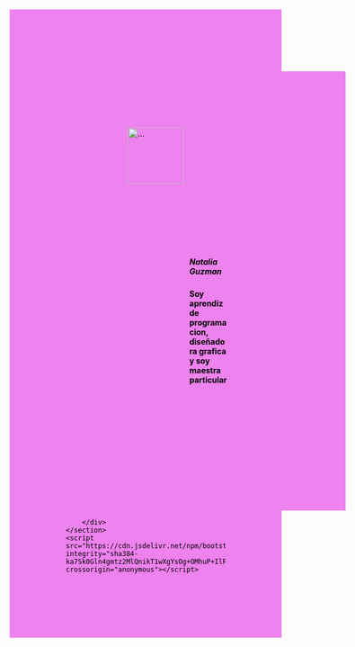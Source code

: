 <!DOCTYPE html>
<html lang="en">
<head>
    <meta charset="UTF-8">
    <meta http-equiv="X-UA-Compatible" content="IE=edge">
    <meta name="viewport" content="width=device-width, initial-scale=1.0">
    <title>Document</title>
    <link href="https://cdn.jsdelivr.net/npm/bootstrap@5.1.3/dist/css/bootstrap.min.css" rel="stylesheet" integrity="sha384-1BmE4kWBq78iYhFldvKuhfTAU6auU8tT94WrHftjDbrCEXSU1oBoqyl2QvZ6jIW3" crossorigin="anonymous">
    <style>
        body div {
            background-color: violet;
            color: black;
            margin: 10px;
            padding: 100px;
        }
    </style>
</head>
<body>
    <section class="container-fluid mt-5">
        <div class="row">
            <div class="card" style="width: 18rem;">
                <img src="C:\Users\Natalia\Desktop\Natalia Guzman\Programacion\Diseño_Grafico\Natalia.PNG" width="100px" class="card-img-top" alt="...">
                <div class="card-body">
                  <h5 class="card-title"><I><b>Natalia Guzman</b></I></h5>
                  <p class="card-text"><b>Soy aprendiz de programacion, diseñadora grafica y soy maestra particular </p></b>
                </div>
              </div>
             
        </div>
    </section>
    <script src="https://cdn.jsdelivr.net/npm/bootstrap@5.1.3/dist/js/bootstrap.bundle.min.js" integrity="sha384-ka7Sk0Gln4gmtz2MlQnikT1wXgYsOg+OMhuP+IlRH9sENBO0LRn5q+8nbTov4+1p" crossorigin="anonymous"></script>
</body>
</html>
